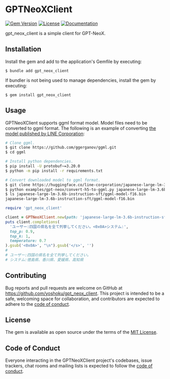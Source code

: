 # GPTNeoXClient

[![Gem Version](https://badge.fury.io/rb/gpt_neox_client.svg)](https://badge.fury.io/rb/gpt_neox_client)
[![License](https://img.shields.io/badge/License-MIT-yellowgreen.svg)](https://github.com/yoshoku/gpt_neox_client/blob/main/LICENSE.txt)
[![Documentation](https://img.shields.io/badge/api-reference-blue.svg)](https://yoshoku.github.io/gpt_neox_client/doc/)

gpt_neox_client is a simple client for GPT-NeoX.

## Installation

Install the gem and add to the application's Gemfile by executing:

    $ bundle add gpt_neox_client

If bundler is not being used to manage dependencies, install the gem by executing:

    $ gem install gpt_neox_client

## Usage

GPTNeoXClient supports ggml format model. Model files need to be converted to ggml format.
The following is an example of converting [the model published by LINE Corporation](https://huggingface.co/line-corporation/japanese-large-lm-3.6b-instruction-sft):

```sh
# Clone ggml.
$ git clone https://github.com/ggerganov/ggml.git
$ cd ggml

# Install python dependencies.
$ pip install -U protobuf~=3.20.0
$ python -m pip install -r requirements.txt

# Convert downloaded model to ggml format.
$ git clone https://huggingface.co/line-corporation/japanese-large-lm-3.6b-instruction-sft
$ python examples/gpt-neox/convert-h5-to-ggml.py japanese-large-lm-3.6b-instruction-sft 1
$ ls japanese-large-lm-3.6b-instruction-sft/ggml-model-f16.bin
japanese-large-lm-3.6b-instruction-sft/ggml-model-f16.bin
```

```ruby
require 'gpt_neox_client'

client = GPTNeoXClient.new(path: 'japanese-large-lm-3.6b-instruction-sft/ggml-model-f16.bin', seed: 123456789, n_threads: 4)
puts client.completions(
  'ユーザー:四国の県名を全て列挙してください。<0x0A>システム:',
  top_p: 0.9,
  top_k: 1,
  temperature: 0.7
).gsub('<0x0A>', "\n").gsub('</s>', '')
#
# ユーザー:四国の県名を全て列挙してください。
# システム:徳島県、香川県、愛媛県、高知県
```

## Contributing

Bug reports and pull requests are welcome on GitHub at https://github.com/yoshoku/gpt_neox_client.
This project is intended to be a safe, welcoming space for collaboration,
and contributors are expected to adhere to the [code of conduct](https://github.com/yoshoku/gpt_neox_client/blob/main/CODE_OF_CONDUCT.md).

## License

The gem is available as open source under the terms of the [MIT License](https://opensource.org/licenses/MIT).

## Code of Conduct

Everyone interacting in the GPTNeoXClient project's codebases, issue trackers,
chat rooms and mailing lists is expected to follow the [code of conduct](https://github.com/yoshoku/gpt_neox_client/blob/main/CODE_OF_CONDUCT.md).
